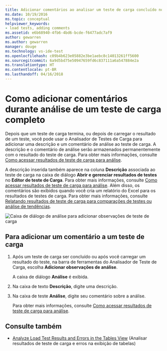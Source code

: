 ```yaml
---
title: Adicionar comentários ao analisar um teste de carga concluído no Visual Studio | Microsoft Docs
ms.date: 10/19/2016
ms.topic: conceptual
helpviewer_keywords:
- load tests, adding comments
ms.assetid: e6b68940-4fb6-4bd6-bcde-f6477adc7af9
author: gewarren
ms.author: gewarren
manager: douge
ms.technology: vs-ide-test
ms.openlocfilehash: c09b4b623e05882e3be1aebc8c14013261ff5600
ms.sourcegitcommit: 6a9d5bd75e50947659fd6c837111a6a547884e2a
ms.translationtype: HT
ms.contentlocale: pt-BR
ms.lasthandoff: 04/16/2018
---
```

# <a name="how-to-add-comments-while-analyzing-a-completed-load-test"></a>Como adicionar comentários durante análise de um teste de carga completo

Depois que um teste de carga termina, ou depois de carregar o resultado de um teste, você pode usar o Analisador de Testes de Carga para adicionar uma descrição e um comentário de análise ao teste de carga. A descrição e o comentário de análise serão armazenados permanentemente com o resultado do teste de carga. Para obter mais informações, consulte [Como acessar resultados de teste de carga para análise](../test/how-to-access-load-test-results-for-analysis.md).

A descrição inserida também aparece na coluna **Descrição** associada ao teste de carga na caixa de diálogo **Abrir e gerenciar resultados de testes** no **Editor de teste de Carga**. Para obter mais informações, consulte [Como acessar resultados de teste de carga para análise](../test/how-to-access-load-test-results-for-analysis.md). Além disso, os comentários são exibidos quando você cria um relatório do Excel para os resultados de testes de carga. Para obter mais informações, consulte [Relatando resultados de teste de carga para comparações de testes ou análise de tendências](../test/compare-load-test-results.md).

![Caixa de diálogo de análise para adicionar observações de teste de carga](../test/media/ltest_ananotes.png)

## <a name="to-add-a-comment-to-a-load-test"></a>Para adicionar um comentário a um teste de carga

1.  Após um teste de carga ser concluído ou após você carregar um resultado do teste, na barra de ferramentas do Analisador de Teste de Carga, escolha **Adicionar observações de análise**.

     A caixa de diálogo **Análise** é exibida.

2.  Na caixa de texto **Descrição**, digite uma descrição.

3.  Na caixa de teste **Análise**, digite seu comentário sobre a análise.

    Para obter mais informações, consulte [Como acessar resultados de teste de carga para análise](../test/how-to-access-load-test-results-for-analysis.md).

## <a name="see-also"></a>Consulte também

- [Analyze Load Test Results and Errors in the Tables View](../test/analyze-load-test-results-and-errors-in-the-tables-view.md) (Analisar resultados de teste de carga e erros na exibição de tabelas)
